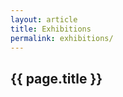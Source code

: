 ```yaml
---
layout: article
title: Exhibitions
permalink: exhibitions/
---
```


<section>
	<h2>{{ page.title }}</h2>
	<article>
		<p></p>
	</article>
</section>